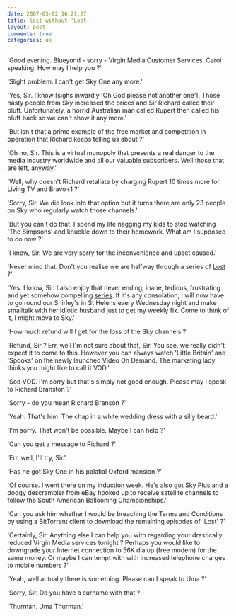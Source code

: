 ```yaml
---
date: 2007-03-02 16:21:27
title: lost without 'Lost'
layout: post
comments: true
categories: uk
---
```

'Good evening. Blueyond - sorry - Virgin Media Customer Services. Carol
speaking. How may I help you ?'

'Slight problem. I can't get Sky One any more.'

'Yes, Sir. I know [sighs inwardly 'Oh God please not another one'].
Those nasty people from Sky increased the prices and Sir Richard called
their bluff. Unfortunately, a horrid Australian man called Rupert then
called his bluff back so we can't show it any more.'

'But isn't that a prime example of the free market and competition in
operation that Richard keeps telling us about ?'

'Oh no, Sir. This is a virtual monopoly that presents a real danger to
the media industry worldwide and all our valuable subscribers. Well
those that are left, anyway.'

'Well, why doesn't Richard retaliate by charging Rupert 10 times more
for Living TV and Bravo+1 ?'

'Sorry, Sir. We did look into that option but it turns there are only 23
people on Sky who regularly watch those channels.'

'But you can't do that. I spend my life nagging my kids to stop watching
'The Simpsons' and knuckle down to their homework. What am I supposed to
do now ?'

'I know, Sir. We are very sorry for the inconvenience and upset caused.'

'Never mind that. Don't you realise we are halfway through a series of
[Lost](http://www.nbrightside.com/blog/2006/07/11/lost-life-mirrors-fiction/)
?'

'Yes. I know, Sir. I also enjoy that never ending, inane, tedious,
frustrating and yet somehow compelling
[series](http://www.nbrightside.com/blog/2006/07/12/lost-computer-mystery-solved/).
If it's any consolation, I will now have to go round our Shirley's in St
Helens every Wednesday night and make smalltalk with her idiotic husband
just to get my weekly fix. Come to think of it, I might move to Sky.'

'How much refund will I get for the loss of the Sky channels ?'

'Refund, Sir ? Err, well I'm not sure about that, Sir. You see, we
really didn't expect it to come to this. However you can always watch
'Little Britain' and 'Spooks' on the newly launched Video On Demand. The
marketing lady thinks you might like to call it VOD.'

'Sod VOD. I'm sorry but that's simply not good enough. Please may I
speak to Richard Branston ?'

'Sorry - do you mean Richard Branson ?'

'Yeah. That's him. The chap in a white wedding dress with a silly
beard.'

'I'm sorry. That won't be possible. Maybe I can help ?'

'Can you get a message to Richard ?'

'Err, well, I'll try, Sir.'

'Has he got Sky One in his palatial Oxford mansion ?'

'Of course. I went there on my induction week. He's also got Sky Plus
and a dodgy descrambler from eBay hooked up to receive satellite
channels to follow the South American Ballooning Championships.'

'Can you ask him whether I would be breaching the Terms and Conditions
by using a BitTorrent client to download the remaining episodes of
'Lost' ?'

'Certainly, Sir. Anything else I can help you with regarding your
drastically reduced Virgin Media services tonight ? Perhaps you would
like to downgrade your Internet connection to 56K dialup (free modem)
for the same money. Or maybe I can tempt with with increased telephone
charges to mobile numbers ?'

'Yeah, well actually there is something. Please can I speak to Uma ?'

'Sorry, Sir. Do you have a surname with that ?'

'Thurman. Uma Thurman.'
